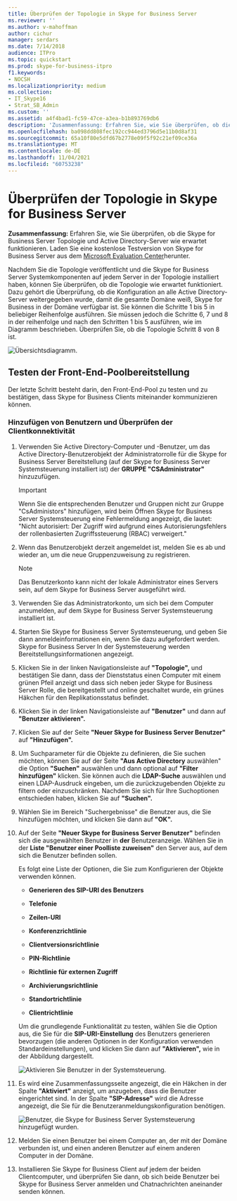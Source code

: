 ```yaml
---
title: Überprüfen der Topologie in Skype for Business Server
ms.reviewer: ''
ms.author: v-mahoffman
author: cichur
manager: serdars
ms.date: 7/14/2018
audience: ITPro
ms.topic: quickstart
ms.prod: skype-for-business-itpro
f1.keywords:
- NOCSH
ms.localizationpriority: medium
ms.collection:
- IT_Skype16
- Strat_SB_Admin
ms.custom: ''
ms.assetid: a4f4bad1-fc59-47ce-a3ea-b1b893769db6
description: 'Zusammenfassung: Erfahren Sie, wie Sie überprüfen, ob die Skype for Business Server Topologie und Active Directory-Server wie erwartet funktionieren. Laden Sie eine kostenlose Testversion von Skype for Business Server aus dem Microsoft Evaluation Center herunter: https://www.microsoft.com/evalcenter/evaluate-skype-for-business-server .'
ms.openlocfilehash: ba098dd808fec192cc944ed3796d5e11b0d8af31
ms.sourcegitcommit: 65a10f80e5dfd67b2778e09f5f92c21ef09ce36a
ms.translationtype: MT
ms.contentlocale: de-DE
ms.lasthandoff: 11/04/2021
ms.locfileid: "60753238"
---
```

# <a name="verify-the-topology-in-skype-for-business-server"></a>Überprüfen der Topologie in Skype for Business Server
 
**Zusammenfassung:** Erfahren Sie, wie Sie überprüfen, ob die Skype for Business Server Topologie und Active Directory-Server wie erwartet funktionieren. Laden Sie eine kostenlose Testversion von Skype for Business Server aus dem [Microsoft Evaluation Center](https://www.microsoft.com/evalcenter/evaluate-skype-for-business-server)herunter.
  
Nachdem Sie die Topologie veröffentlicht und die Skype for Business Server Systemkomponenten auf jedem Server in der Topologie installiert haben, können Sie überprüfen, ob die Topologie wie erwartet funktioniert. Dazu gehört die Überprüfung, ob die Konfiguration an alle Active Directory-Server weitergegeben wurde, damit die gesamte Domäne weiß, Skype for Business in der Domäne verfügbar ist. Sie können die Schritte 1 bis 5 in beliebiger Reihenfolge ausführen. Sie müssen jedoch die Schritte 6, 7 und 8 in der reihenfolge und nach den Schritten 1 bis 5 ausführen, wie im Diagramm beschrieben. Überprüfen Sie, ob die Topologie Schritt 8 von 8 ist.
  
![Übersichtsdiagramm.](../../media/c8698b53-1282-4978-a9a6-ca3f7a778f60.png)
  
## <a name="test-the-front-end-pool-deployment"></a>Testen der Front-End-Poolbereitstellung

Der letzte Schritt besteht darin, den Front-End-Pool zu testen und zu bestätigen, dass Skype for Business Clients miteinander kommunizieren können. 
  
### <a name="add-users-and-verify-client-connectivity"></a>Hinzufügen von Benutzern und Überprüfen der Clientkonnektivität

1. Verwenden Sie Active Directory-Computer und -Benutzer, um das Active Directory-Benutzerobjekt der Administratorrolle für die Skype for Business Server Bereitstellung (auf der Skype for Business Server Systemsteuerung installiert ist) der **GRUPPE "CSAdministrator"** hinzuzufügen.
    
    > [!IMPORTANT]
    > Wenn Sie die entsprechenden Benutzer und Gruppen nicht zur Gruppe "CsAdministors" hinzufügen, wird beim Öffnen Skype for Business Server Systemsteuerung eine Fehlermeldung angezeigt, die lautet: "Nicht autorisiert: Der Zugriff wird aufgrund eines Autorisierungsfehlers der rollenbasierten Zugriffssteuerung (RBAC) verweigert." 
  
2. Wenn das Benutzerobjekt derzeit angemeldet ist, melden Sie es ab und wieder an, um die neue Gruppenzuweisung zu registrieren.
    
    > [!NOTE]
    > Das Benutzerkonto kann nicht der lokale Administrator eines Servers sein, auf dem Skype for Business Server ausgeführt wird. 
  
3. Verwenden Sie das Administratorkonto, um sich bei dem Computer anzumelden, auf dem Skype for Business Server Systemsteuerung installiert ist.
    
4. Starten Sie Skype for Business Server Systemsteuerung, und geben Sie dann anmeldeinformationen ein, wenn Sie dazu aufgefordert werden. Skype for Business Server In der Systemsteuerung werden Bereitstellungsinformationen angezeigt.
    
5. Klicken Sie in der linken Navigationsleiste auf **"Topologie",** und bestätigen Sie dann, dass der Dienststatus einen Computer mit einem grünen Pfeil anzeigt und dass sich neben jeder Skype for Business Server Rolle, die bereitgestellt und online geschaltet wurde, ein grünes Häkchen für den Replikationsstatus befindet. 
    
6. Klicken Sie in der linken Navigationsleiste auf **"Benutzer"** und dann auf **"Benutzer aktivieren".** 
    
7. Klicken Sie auf der Seite **"Neuer Skype for Business Server Benutzer"** auf **"Hinzufügen".**
    
8. Um Suchparameter für die Objekte zu definieren, die Sie suchen möchten, können Sie auf der Seite **"Aus Active Directory** auswählen" die Option **"Suchen"** auswählen und dann optional auf **"Filter hinzufügen"** klicken. Sie können auch die **LDAP-Suche** auswählen und einen LDAP-Ausdruck eingeben, um die zurückzugebenden Objekte zu filtern oder einzuschränken. Nachdem Sie sich für Ihre Suchoptionen entschieden haben, klicken Sie auf **"Suchen".**
    
9. Wählen Sie im Bereich "Suchergebnisse" die Benutzer aus, die Sie hinzufügen möchten, und klicken Sie dann auf **"OK".**
    
10. Auf der Seite **"Neuer Skype for Business Server Benutzer"** befinden sich die ausgewählten Benutzer in **der** Benutzeranzeige. Wählen Sie in der **Liste "Benutzer einer Poolliste zuweisen"** den Server aus, auf dem sich die Benutzer befinden sollen.
    
    Es folgt eine Liste der Optionen, die Sie zum Konfigurieren der Objekte verwenden können.
    
    - **Generieren des SIP-URI des Benutzers**
    
    - **Telefonie**
    
    - **Zeilen-URI**
    
    - **Konferenzrichtlinie**
    
    - **Clientversionsrichtlinie**
    
    - **PIN-Richtlinie**
    
    - **Richtlinie für externen Zugriff**
    
    - **Archivierungsrichtlinie**
    
    - **Standortrichtlinie**
    
    - **Clientrichtlinie**
    
    Um die grundlegende Funktionalität zu testen, wählen Sie die Option aus, die Sie für die **SIP-URI-Einstellung** des Benutzers generieren bevorzugen (die anderen Optionen in der Konfiguration verwenden Standardeinstellungen), und klicken Sie dann auf **"Aktivieren",** wie in der Abbildung dargestellt.
    
     ![Aktivieren Sie Benutzer in der Systemsteuerung.](../../media/7ee8717d-9a1f-4864-8f45-71071c88878f.png)
  
11. Es wird eine Zusammenfassungsseite angezeigt, die ein Häkchen in der Spalte **"Aktiviert"** anzeigt, um anzugeben, dass die Benutzer eingerichtet sind. In der Spalte **"SIP-Adresse"** wird die Adresse angezeigt, die Sie für die Benutzeranmeldungskonfiguration benötigen.
    
     ![Benutzer, die Skype for Business Server Systemsteuerung hinzugefügt wurden.](../../media/8960548a-8d6d-44c5-bc01-6f9fb11b7588.png)
  
12. Melden Sie einen Benutzer bei einem Computer an, der mit der Domäne verbunden ist, und einen anderen Benutzer auf einem anderen Computer in der Domäne.
    
13. Installieren Sie Skype for Business Client auf jedem der beiden Clientcomputer, und überprüfen Sie dann, ob sich beide Benutzer bei Skype for Business Server anmelden und Chatnachrichten aneinander senden können.
    

